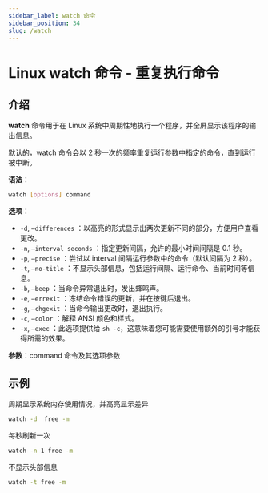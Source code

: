 ```yaml
---
sidebar_label: watch 命令
sidebar_position: 34
slug: /watch
---
```


# Linux watch 命令 - 重复执行命令



## 介绍

**watch** 命令用于在 Linux 系统中周期性地执行一个程序，并全屏显示该程序的输出信息。

默认的，watch 命令会以 2 秒一次的频率重复运行参数中指定的命令，直到运行被中断。

**语法**：

```bash
watch [options] command
```

**选项**：

- `-d`, `–differences` ：以高亮的形式显示出两次更新不同的部分，方便用户查看更改。
- `-n`, `–interval seconds` ：指定更新间隔，允许的最小时间间隔是 0.1 秒。
- `-p`, `–precise` ：尝试以 interval 间隔运行参数中的命令（默认间隔为 2 秒）。
- `-t`, `–no-title` ：不显示头部信息，包括运行间隔、运行命令、当前时间等信息。
- `-b`, `–beep` ：当命令异常退出时，发出蜂鸣声。
- `-e`, `–errexit` ：冻结命令错误的更新，并在按键后退出。
- `-g`, `–chgexit` ：当命令输出更改时，退出执行。
- `-c`, `–color` ：解释 ANSI 颜色和样式。
- `-x`, `–exec` ：此选项提供给 `sh -c`，这意味着您可能需要使用额外的引号才能获得所需的效果。

**参数**：command 命令及其选项参数



## 示例

周期显示系统内存使用情况，并高亮显示差异

```bash
watch -d  free -m
```

每秒刷新一次

```bash
watch -n 1 free -m
```

不显示头部信息

```bash
watch -t free -m
```

